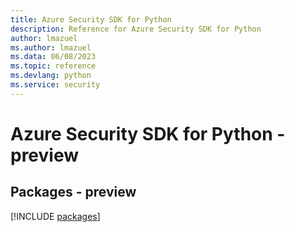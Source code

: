 ```yaml
---
title: Azure Security SDK for Python
description: Reference for Azure Security SDK for Python
author: lmazuel
ms.author: lmazuel
ms.data: 06/08/2023
ms.topic: reference
ms.devlang: python
ms.service: security
---
```

# Azure Security SDK for Python - preview
## Packages - preview
[!INCLUDE [packages](security-index.md)]
